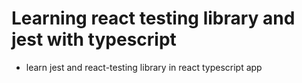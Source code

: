 # Learning react testing library and jest with typescript

- learn jest and react-testing library in react typescript app
